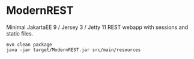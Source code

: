 # ModernREST

Minimal JakartaEE 9 / Jersey 3 / Jetty 11 REST webapp with sessions and static files.

```
mvn clean package
java -jar target/ModernREST.jar src/main/resources
```
